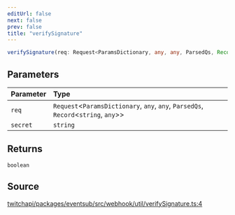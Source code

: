 ```yaml
---
editUrl: false
next: false
prev: false
title: "verifySignature"
---
```


```ts
verifySignature(req: Request<ParamsDictionary, any, any, ParsedQs, Record<string, any>>, secret: string): boolean
```

## Parameters

| Parameter | Type |
| :------ | :------ |
| `req` | `Request`\<`ParamsDictionary`, `any`, `any`, `ParsedQs`, `Record`\<`string`, `any`\>\> |
| `secret` | `string` |

## Returns

`boolean`

## Source

[twitchapi/packages/eventsub/src/webhook/util/verifySignature.ts:4](https://github.com/pablornc/twitchapi//blob/8695acad106a836c1f0fc4c57a113f17adce41f0/packages/eventsub/src/webhook/util/verifySignature.ts#L4)

